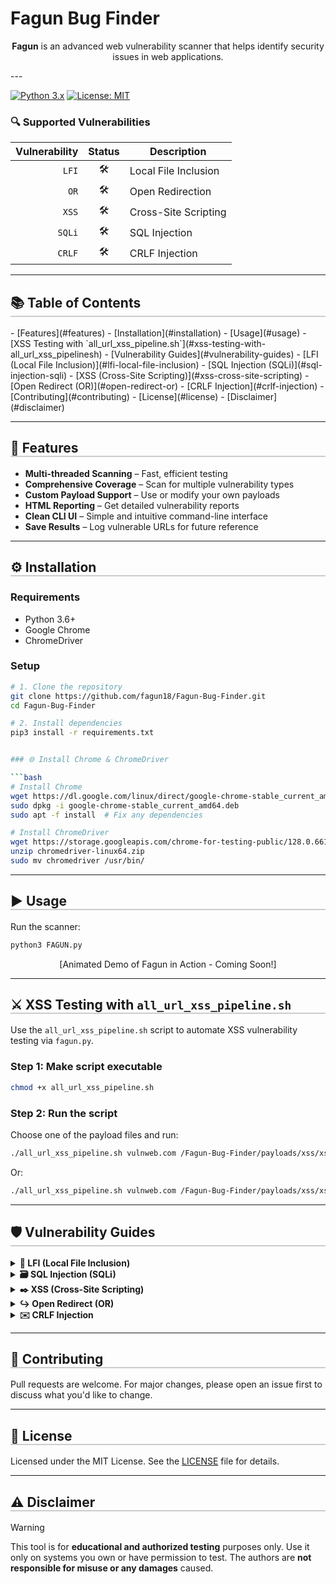 <!-- TODO: Add project logo or banner here -->
# Fagun Bug Finder

<p align="center"><strong>Fagun</strong> is an advanced web vulnerability scanner that helps identify security issues in web applications.</p>
---

[![Python 3.x](https://img.shields.io/badge/Python-3.x-blue.svg)](https://www.python.org/)
[![License: MIT](https://img.shields.io/badge/License-MIT-yellow.svg)](https://opensource.org/licenses/MIT)

### 🔍 Supported Vulnerabilities

| Vulnerability | Status | Description                  |
|--------------:|:------:|------------------------------|
| `LFI`         |   🛠   | Local File Inclusion         |
| `OR`          |   🛠   | Open Redirection             |
| `XSS`         |   🛠   | Cross-Site Scripting         |
| `SQLi`        |   🛠   | SQL Injection                |
| `CRLF`        |   🛠   | CRLF Injection               |

---

<h2 style="border-bottom: 2px solid #cccccc;">📚 Table of Contents</h2>
- [Features](#features)
- [Installation](#installation)
- [Usage](#usage)
- [XSS Testing with `all_url_xss_pipeline.sh`](#xss-testing-with-all_url_xss_pipelinesh)
- [Vulnerability Guides](#vulnerability-guides)
  - [LFI (Local File Inclusion)](#lfi-local-file-inclusion)
  - [SQL Injection (SQLi)](#sql-injection-sqli)
  - [XSS (Cross-Site Scripting)](#xss-cross-site-scripting)
  - [Open Redirect (OR)](#open-redirect-or)
  - [CRLF Injection](#crlf-injection)
- [Contributing](#contributing)
- [License](#license)
- [Disclaimer](#disclaimer)

---

<h2 style="border-bottom: 2px solid #cccccc;">🚀 Features</h2>

- **Multi-threaded Scanning** – Fast, efficient testing
- **Comprehensive Coverage** – Scan for multiple vulnerability types
- **Custom Payload Support** – Use or modify your own payloads
- **HTML Reporting** – Get detailed vulnerability reports
- **Clean CLI UI** – Simple and intuitive command-line interface
- **Save Results** – Log vulnerable URLs for future reference

---

<h2 style="border-bottom: 2px solid #cccccc;">⚙️ Installation</h2>

### Requirements
- Python 3.6+
- Google Chrome
- ChromeDriver

### Setup

```bash
# 1. Clone the repository
git clone https://github.com/fagun18/Fagun-Bug-Finder.git
cd Fagun-Bug-Finder

# 2. Install dependencies
pip3 install -r requirements.txt


### 🌐 Install Chrome & ChromeDriver

```bash
# Install Chrome
wget https://dl.google.com/linux/direct/google-chrome-stable_current_amd64.deb
sudo dpkg -i google-chrome-stable_current_amd64.deb
sudo apt -f install  # Fix any dependencies

# Install ChromeDriver
wget https://storage.googleapis.com/chrome-for-testing-public/128.0.6613.119/linux64/chromedriver-linux64.zip
unzip chromedriver-linux64.zip
sudo mv chromedriver /usr/bin/
```

---

<h2 style="border-bottom: 2px solid #cccccc;">▶️ Usage</h2>

Run the scanner:

```bash
python3 FAGUN.py
```

<p align="center">[Animated Demo of Fagun in Action - Coming Soon!]</p>

---

<h2 style="border-bottom: 2px solid #cccccc;">⚔️ XSS Testing with <code>all_url_xss_pipeline.sh</code></h2>

Use the `all_url_xss_pipeline.sh` script to automate XSS vulnerability testing via `fagun.py`.

### Step 1: Make script executable

```bash
chmod +x all_url_xss_pipeline.sh
```

### Step 2: Run the script

Choose one of the payload files and run:

```bash
./all_url_xss_pipeline.sh vulnweb.com /Fagun-Bug-Finder/payloads/xss/xsspollygots.txt
```

Or:

```bash
./all_url_xss_pipeline.sh vulnweb.com /Fagun-Bug-Finder/payloads/xss/xss_payloads.txt
```

---

<h2 style="border-bottom: 2px solid #cccccc;">🛡️ Vulnerability Guides</h2>

<details>
<summary><strong>📄 LFI (Local File Inclusion)</strong></summary>

**What is LFI?**
Local File Inclusion allows attackers to include files from the server, leading to sensitive data exposure or code execution.

**Testing Steps:**

* Look for parameters like `?page=about.php`
* Try: `?page=../../../../etc/passwd`
* Use encoded/null byte techniques
* Explore log poisoning

**Learn More:**

* [OWASP LFI Cheat Sheet](https://cheatsheetseries.owasp.org/cheatsheets/File_Upload_Cheat_Sheet.html)
* [PortSwigger LFI Guide](https://portswigger.net/web-security/file-path-traversal)
* [HackTricks LFI](https://book.hacktricks.xyz/pentesting-web/file-inclusion)

</details>

<details>
<summary><strong>🗃️ SQL Injection (SQLi)</strong></summary>

**What is SQLi?**
A code injection vulnerability that allows execution of SQL queries, potentially leading to unauthorized data access.

**Testing Steps:**

* `' OR '1'='1`
* UNION and error-based tests
* Time-based blind injection

**Learn More:**

* [OWASP SQL Injection Guide](https://owasp.org/www-community/attacks/SQL_Injection)
* [PortSwigger SQLi](https://portswigger.net/web-security/sql-injection)
* [SQLi Cheat Sheet](https://www.netsparker.com/blog/web-security/sql-injection-cheat-sheet/)

</details>

<details>
<summary><strong>✒️ XSS (Cross-Site Scripting)</strong></summary>

**What is XSS?**
Allows attackers to inject JavaScript into web pages, affecting other users.

**Testing Steps:**

* `<script>alert(1)</script>`
* HTML injection (e.g., `<h1>XSS</h1>`)
* Check for stored, reflected, and DOM-based vectors

**Learn More:**

* [OWASP XSS Cheat Sheet](https://cheatsheetseries.owasp.org/cheatsheets/Cross_Site_Scripting_Prevention_Cheat_Sheet.html)
* [PortSwigger XSS](https://portswigger.net/web-security/cross-site-scripting)
* [XSS Filter Evasion](https://owasp.org/www-community/xss-filter-evasion-cheatsheet)

</details>

<details>
<summary><strong>↪️ Open Redirect (OR)</strong></summary>

**What is Open Redirect?**
A vulnerability that redirects users to untrusted locations via user-controlled input.

**Testing Steps:**

* Parameters like `?next=`, `?redirect=`
* Use: `?url=https://evil.com`

**Learn More:**

* [OWASP Redirect Cheat Sheet](https://cheatsheetseries.owasp.org/cheatsheets/Unvalidated_Redirects_and_Forwards_Cheat_Sheet.html)
* [PortSwigger Open Redirect](https://portswigger.net/web-security/ssrf)
* [HackTricks OR](https://book.hacktricks.xyz/pentesting-web/open-redirect)

</details>

<details>
<summary><strong>✉️ CRLF Injection</strong></summary>

**What is CRLF?**
Inserts carriage return (CR) and line feed (LF) to manipulate HTTP headers.

**Testing Steps:**

* Use `%0D%0A` in URL params
* Look for response splitting

**Learn More:**

* [OWASP Headers Cheat Sheet](https://cheatsheetseries.owasp.org/cheatsheets/HTTP_Headers_Security_Cheat_Sheet.html)
* [PortSwigger CRLF](https://portswigger.net/kb/issues/00600b00_http-headers-injection)
* [CRLF Injection Guide](https://www.acunetix.com/websitesecurity/crlf-injection/)

</details>

---

<h2 style="border-bottom: 2px solid #cccccc;">🤝 Contributing</h2>

Pull requests are welcome. For major changes, please open an issue first to discuss what you'd like to change.

---

<h2 style="border-bottom: 2px solid #cccccc;">📄 License</h2>

Licensed under the MIT License. See the [LICENSE](LICENSE) file for details.

---

<h2 style="border-bottom: 2px solid #cccccc;">⚠️ Disclaimer</h2>

> [!WARNING]
> This tool is for **educational and authorized testing** purposes only. Use it only on systems you own or have permission to test. The authors are **not responsible for misuse or any damages** caused.
